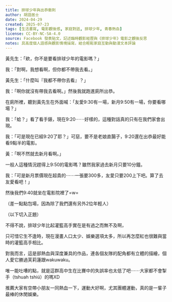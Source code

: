 ```yaml
---
title: 排球少年與出恭衝刺
author: 胡語居士
date: 2024-04-29
created: 2025-07-23
tags: [生活書寫, 電影觀後感, 家庭對話, 排球少年, 青春熱血]
license: CC-BY-NC-SA-4.0
source: Facebook 發表貼文，記述臨時觀影經歷與《排球少年》電影之觀後反思
notes: 具高度個人語感與觀影情境描寫，結合輕鬆家庭互動與動漫文本評論
---
```


黃先生：「欸，你不是要看排球少年的電影嗎？」

我：「對啊，我想看啊，但你都不帶我去看。」

黃先生：「什麼叫『我都不帶你去看』？」

我：「啊你就沒有帶我去看啊。」然後我就跑進廁所出恭。

在廁所裡，聽到黃先生在外面喊：「友愛9:30有一場，新月9:50有一場，你要看哪場？」

我：「蛤？」看了看手錶，現在9:20⋯⋯好樣的，這種對話真的只有在我們家會出現。

我：「可是現在已經9:20了耶？」可惡，要不是老娘直腸子，9:20還在出恭最好能看9點半的電影。

黃：「啊不然就去新月看啊。」

一般人這種情況趕得上9:50的電影嗎？雖然我家過去新月只要10分鐘。

我：「可是新月票價現在超貴的⋯⋯一張要300多，友愛只要200上下吧。算了去友愛看吧！」

然後我們9:40就坐在電影院裡了=w=

（差一點點包場，因為除了我們還有另外2位年輕人）

（以下切入正題）

不得不說，排球少年比起灌籃高手實在是有過之而無不及啊，

只可惜它生不逢時，現在漫畫人口太少、娛樂選項太多，所以再怎麼紅也很難與當時的灌籃高手相比。

對我而言，這是部熱血與深度兼具的作品，連各個友隊的配角都有立體的描繪，個人愛它勝過芙莉蓮跟wakuwaku。

唯一能吐嘈的點，就是這群高中生在比賽中的失誤率也太低了吧⋯⋯大家都不會掣手（tshuah tshiú）的嗎XD

推薦大家有空帶小朋友一同熱血一下，運動大好啊，尤其團體運動，真的是一輩子最棒的休閒娛樂。
